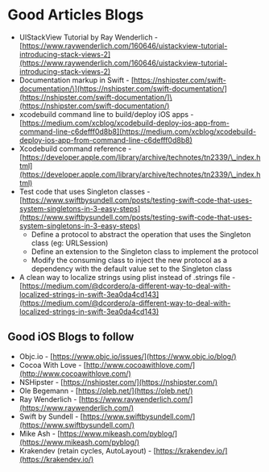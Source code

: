 # Good Articles Blogs

* UIStackView Tutorial by Ray Wenderlich - [https://www.raywenderlich.com/160646/uistackview-tutorial-introducing-stack-views-2](https://www.raywenderlich.com/160646/uistackview-tutorial-introducing-stack-views-2)
* Documentation markup in Swift - [https://nshipster.com/swift-documentation/\](https://nshipster.com/swift-documentation/](https://nshipster.com/swift-documentation/]\(https://nshipster.com/swift-documentation/)
* xcodebuild command line to build/deploy iOS apps - [https://medium.com/xcblog/xcodebuild-deploy-ios-app-from-command-line-c6defff0d8b8](https://medium.com/xcblog/xcodebuild-deploy-ios-app-from-command-line-c6defff0d8b8)
* Xcodebuild command reference - [https://developer.apple.com/library/archive/technotes/tn2339/\_index.html](https://developer.apple.com/library/archive/technotes/tn2339/\_index.html)
* Test code that uses Singleton classes - [https://www.swiftbysundell.com/posts/testing-swift-code-that-uses-system-singletons-in-3-easy-steps](https://www.swiftbysundell.com/posts/testing-swift-code-that-uses-system-singletons-in-3-easy-steps)
  * Define a protocol to abstract the operation that uses the Singleton class (eg: URLSession)
  * Define an extension to the Singleton class to implement the protocol
  * Modify the consuming class to inject the new protocol as a dependency with the default value set to the Singleton class&#x20;
* A clean way to localize strings using plist instead of .strings file - [https://medium.com/@dcordero/a-different-way-to-deal-with-localized-strings-in-swift-3ea0da4cd143](https://medium.com/@dcordero/a-different-way-to-deal-with-localized-strings-in-swift-3ea0da4cd143)

## Good iOS Blogs to follow

* Objc.io - [https://www.objc.io/issues/](https://www.objc.io/blog/)
* Cocoa With Love - [http://www.cocoawithlove.com/](http://www.cocoawithlove.com/)
* NSHipster - [https://nshipster.com/](https://nshipster.com/)
* Ole Begemann - [https://oleb.net/](https://oleb.net/)
* Ray Wenderlich - [https://www.raywenderlich.com/](https://www.raywenderlich.com/)
* Swift by Sundell - [https://www.swiftbysundell.com/](https://www.swiftbysundell.com/)
* Mike Ash - [https://www.mikeash.com/pyblog/](https://www.mikeash.com/pyblog/)
* Krakendev (retain cycles, AutoLayout) - [https://krakendev.io/](https://krakendev.io/)
